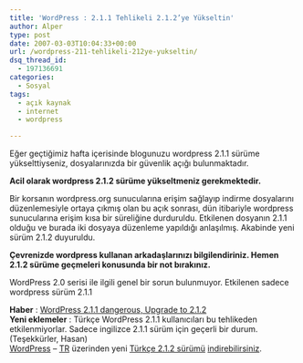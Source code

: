 ```yaml
---
title: 'WordPress : 2.1.1 Tehlikeli 2.1.2’ye Yükseltin'
author: Alper
type: post
date: 2007-03-03T10:04:33+00:00
url: /wordpress-211-tehlikeli-212ye-yukseltin/
dsq_thread_id:
  - 197136691
categories:
  - Sosyal
tags:
  - açık kaynak
  - internet
  - wordpress

---
```

Eğer geçtiğimiz hafta içerisinde blogunuzu wordpress 2.1.1 sürüme yükselttiyseniz, dosyalarınızda bir güvenlik açığı bulunmaktadır.

<p class="alert">
  <strong>Acil olarak wordpress 2.1.2 sürüme yükseltmeniz gerekmektedir.</strong>
</p>

Bir korsanın wordpress.org sunucularına erişim sağlayıp indirme dosyalarını düzenlemesiyle ortaya çıkmış olan bu açık sonrası, dün itibariyle wordpress sunucularına erişim kısa bir süreliğine durduruldu. Etkilenen dosyanın 2.1.1 olduğu ve burada iki dosyaya düzenleme yapıldığı anlaşılmış. Akabinde yeni sürüm 2.1.2 duyuruldu.

<p class="info">
  <strong>Çevrenizde wordpress kullanan arkadaşlarınızı bilgilendiriniz. Hemen 2.1.2 sürüme geçmeleri konusunda bir not bırakınız.</strong>
</p>

WordPress 2.0 serisi ile ilgili genel bir sorun bulunmuyor. Etkilenen sadece wordpress sürüm 2.1.1

**Haber** : [WordPress 2.1.1 dangerous, Upgrade to 2.1.2][1]  
 **Yeni eklemeler** : Türkçe WordPress 2.1.1 kullanıcıları bu tehlikeden etkilenmiyorlar. Sadece ingilizce 2.1.1 sürüm için geçerli bir durum. (Teşekkürler, Hasan)  
 [WordPress][2] &#8211; [TR][3] üzerinden yeni [Türkçe 2.1.2 sürümü][4] [indirebilirsiniz][5].

 [1]: https://wordpress.org/development/2007/03/upgrade-212/
 [2]: https://www.wordpress.org
 [3]: https://www.wordpress-tr.com/
 [4]: https://www.wordpress-tr.com/wordpress-212/
 [5]: https://www.wordpress-tr.com/indir
